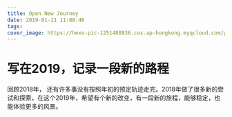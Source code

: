 ```yaml
---
title: Open New Journey
date: 2019-01-11 11:08:46
tags:
cover_image: https://hexo-pic-1251488836.cos.ap-hongkong.myqcloud.com/pic/cmxZ8VK.png
---
```


# 写在2019，记录一段新的路程
回顾2018年， 还有许多事没有按照年初的预定轨迹走完。2018年做了很多新的尝试和探索，在这个2019年，希望有个新的改变，有一段新的旅程，能够稳定，也能体验更多的风景。


